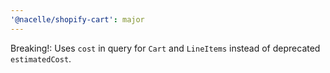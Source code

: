 ```yaml
---
'@nacelle/shopify-cart': major
---
```


Breaking!: Uses `cost` in query for `Cart` and `LineItems` instead of deprecated `estimatedCost`.
